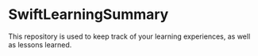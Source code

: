 # SwiftLearningSummary
This repository is used to keep track of your learning experiences, as well as lessons learned.
